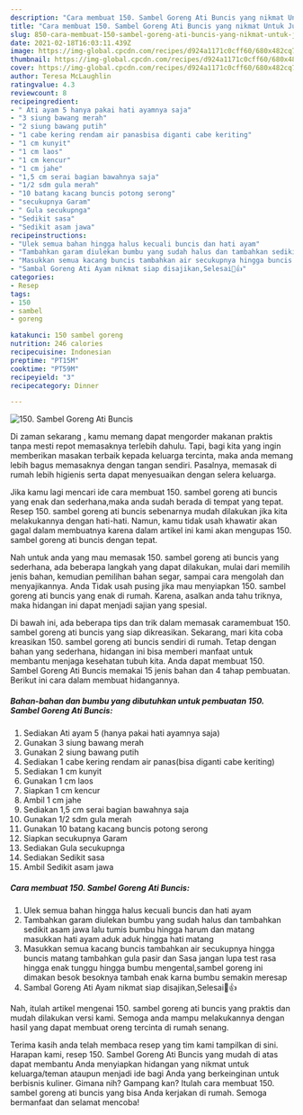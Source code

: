 ```yaml
---
description: "Cara membuat 150. Sambel Goreng Ati Buncis yang nikmat Untuk Jualan"
title: "Cara membuat 150. Sambel Goreng Ati Buncis yang nikmat Untuk Jualan"
slug: 850-cara-membuat-150-sambel-goreng-ati-buncis-yang-nikmat-untuk-jualan
date: 2021-02-18T16:03:11.439Z
image: https://img-global.cpcdn.com/recipes/d924a1171c0cff60/680x482cq70/150-sambel-goreng-ati-buncis-foto-resep-utama.jpg
thumbnail: https://img-global.cpcdn.com/recipes/d924a1171c0cff60/680x482cq70/150-sambel-goreng-ati-buncis-foto-resep-utama.jpg
cover: https://img-global.cpcdn.com/recipes/d924a1171c0cff60/680x482cq70/150-sambel-goreng-ati-buncis-foto-resep-utama.jpg
author: Teresa McLaughlin
ratingvalue: 4.3
reviewcount: 8
recipeingredient:
- " Ati ayam 5 hanya pakai hati ayamnya saja"
- "3 siung bawang merah"
- "2 siung bawang putih"
- "1 cabe kering rendam air panasbisa diganti cabe keriting"
- "1 cm kunyit"
- "1 cm laos"
- "1 cm kencur"
- "1 cm jahe"
- "1,5 cm serai bagian bawahnya saja"
- "1/2 sdm gula merah"
- "10 batang kacang buncis potong serong"
- "secukupnya Garam"
- " Gula secukupnga"
- "Sedikit sasa"
- "Sedikit asam jawa"
recipeinstructions:
- "Ulek semua bahan hingga halus kecuali buncis dan hati ayam"
- "Tambahkan garam diulekan bumbu yang sudah halus dan tambahkan sedikit asam jawa lalu tumis bumbu hingga harum dan matang masukkan hati ayam aduk aduk hingga hati matang"
- "Masukkan semua kacang buncis tambahkan air secukupnya hingga buncis matang tambahkan gula pasir dan Sasa jangan lupa test rasa hingga enak tunggu hingga bumbu mengental,sambel goreng ini dimakan besok besoknya tambah enak karna bumbu semakin meresap"
- "Sambal Goreng Ati Ayam nikmat siap disajikan,Selesai🤤👍"
categories:
- Resep
tags:
- 150
- sambel
- goreng

katakunci: 150 sambel goreng 
nutrition: 246 calories
recipecuisine: Indonesian
preptime: "PT15M"
cooktime: "PT59M"
recipeyield: "3"
recipecategory: Dinner

---
```



![150. Sambel Goreng Ati Buncis](https://img-global.cpcdn.com/recipes/d924a1171c0cff60/680x482cq70/150-sambel-goreng-ati-buncis-foto-resep-utama.jpg)

Di zaman  sekarang , kamu memang dapat mengorder makanan praktis tanpa mesti repot memasaknya terlebih dahulu. Tapi, bagi kita yang ingin memberikan masakan terbaik kepada keluarga tercinta, maka anda memang lebih bagus memasaknya dengan tangan sendiri. Pasalnya, memasak di rumah lebih higienis serta dapat menyesuaikan dengan selera keluarga.

Jika kamu lagi mencari ide cara membuat 150. sambel goreng ati buncis yang enak dan sederhana,maka anda sudah berada di tempat yang tepat. Resep 150. sambel goreng ati buncis  sebenarnya mudah dilakukan jika kita melakukannya dengan hati-hati. Namun, kamu tidak usah khawatir akan gagal dalam membuatnya 
karena dalam artikel ini kami akan mengupas 150. sambel goreng ati buncis dengan tepat.  



Nah untuk anda yang mau memasak 150. sambel goreng ati buncis yang sederhana, ada beberapa langkah yang dapat dilakukan, mulai dari memilih jenis bahan, kemudian pemilihan bahan segar, sampai cara mengolah dan menyajikannya. Anda Tidak usah pusing jika mau menyiapkan 150. sambel goreng ati buncis yang enak di rumah. Karena, asalkan anda  tahu triknya, maka hidangan ini dapat menjadi sajian yang spesial.

Di bawah ini, ada beberapa tips dan trik dalam memasak caramembuat 150. sambel goreng ati buncis yang siap dikreasikan. Sekarang, mari kita coba kreasikan 150. sambel goreng ati buncis sendiri di rumah. Tetap dengan bahan yang sederhana, hidangan ini bisa memberi manfaat untuk membantu menjaga kesehatan tubuh kita. Anda dapat membuat 150. Sambel Goreng Ati Buncis memakai 15 jenis bahan dan 4 tahap pembuatan. Berikut ini cara dalam membuat hidangannya.

<!--inarticleads1-->

##### Bahan-bahan dan bumbu yang dibutuhkan untuk pembuatan 150. Sambel Goreng Ati Buncis:

1. Sediakan  Ati ayam 5 (hanya pakai hati ayamnya saja)
1. Gunakan 3 siung bawang merah
1. Gunakan 2 siung bawang putih
1. Sediakan 1 cabe kering rendam air panas(bisa diganti cabe keriting)
1. Sediakan 1 cm kunyit
1. Gunakan 1 cm laos
1. Siapkan 1 cm kencur
1. Ambil 1 cm jahe
1. Sediakan 1,5 cm serai bagian bawahnya saja
1. Gunakan 1/2 sdm gula merah
1. Gunakan 10 batang kacang buncis potong serong
1. Siapkan secukupnya Garam
1. Sediakan  Gula secukupnga
1. Sediakan Sedikit sasa
1. Ambil Sedikit asam jawa




<!--inarticleads2-->

##### Cara membuat 150. Sambel Goreng Ati Buncis:

1. Ulek semua bahan hingga halus kecuali buncis dan hati ayam
1. Tambahkan garam diulekan bumbu yang sudah halus dan tambahkan sedikit asam jawa lalu tumis bumbu hingga harum dan matang masukkan hati ayam aduk aduk hingga hati matang
1. Masukkan semua kacang buncis tambahkan air secukupnya hingga buncis matang tambahkan gula pasir dan Sasa jangan lupa test rasa hingga enak tunggu hingga bumbu mengental,sambel goreng ini dimakan besok besoknya tambah enak karna bumbu semakin meresap
1. Sambal Goreng Ati Ayam nikmat siap disajikan,Selesai🤤👍




Nah, itulah artikel mengenai  150. sambel goreng ati buncis  yang praktis dan mudah dilakukan versi kami. Semoga anda mampu melakukannya dengan hasil yang dapat membuat oreng tercinta di rumah senang. 

Terima kasih anda telah membaca resep yang tim kami tampilkan di sini. Harapan kami, resep  150. Sambel Goreng Ati Buncis yang mudah di atas dapat membantu Anda menyiapkan hidangan yang nikmat untuk keluarga/teman ataupun menjadi ide bagi Anda yang berkeinginan untuk berbisnis kuliner. Gimana nih? Gampang kan? Itulah cara membuat 150. sambel goreng ati buncis yang bisa Anda kerjakan di rumah. Semoga bermanfaat dan selamat mencoba!

